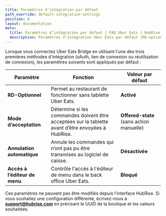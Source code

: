 ```yaml
---
title: Paramètres d’intégration par défaut
path_override: default-integration-settings
position: 8
layout: documentation
meta:
  title: Paramètres d’intégration par défaut | FAQ Uber Eats | HubRise
  description: Paramètres d’intégration Uber Eats par défaut (RD-optional, auto-cancel, accès à l’éditeur de menu, etc.) et procédure de modification.
---
```


Lorsque vous connectez Uber Eats Bridge en utilisant l'une des trois premières méthodes d'intégration (oAuth, lien de connexion ou réutilisation de connexion), les paramètres suivants sont appliqués par défaut :

| Paramètre                     | Fonction                                                                                           | Valeur par défaut                        |
| ----------------------------- | -------------------------------------------------------------------------------------------------- | ---------------------------------------- |
| **RD-Optionnel**              | Permet au restaurant de fonctionner sans tablette Uber Eats.                                       | **Activé**                               |
| **Mode d’acceptation**        | Détermine si les commandes doivent être acceptées sur la tablette avant d’être envoyées à HubRise. | **Offered-state** (sans action manuelle) |
| **Annulation automatique**    | Annule les commandes qui n’ont pas pu être transmises au logiciel de caisse.                       | **Désactivée**                           |
| **Accès à l’éditeur de menu** | Contrôle l'accès à l'éditeur de menu dans le back office Uber Eats.                                | **Bloqué**                               |

Ces paramètres ne peuvent pas être modifiés depuis l'interface HubRise. Si vous souhaitez une configuration différente, écrivez-nous à **support@hubrise.com** en précisant le UUID de la boutique et les valeurs souhaitées.

